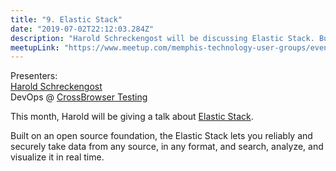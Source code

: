 ```yaml
---
title: "9. Elastic Stack"
date: "2019-07-02T22:12:03.284Z"
description: "Harold Schreckengost will be discussing Elastic Stack. Built on an open source foundation, the Elastic Stack lets you reliably and securely take data from any source, in any format, and search, analyze, and visualize it in real time."
meetupLink: "https://www.meetup.com/memphis-technology-user-groups/events/hxxpfqyzkbdb/"
---
```


Presenters:  
[Harold Schreckengost](https://twitter.com/sydneybrokeit)  
DevOps @ [CrossBrowser Testing](https://crossbrowsertesting.com/)

This month, Harold will be giving a talk about [Elastic Stack](https://www.elastic.co/).

Built on an open source foundation, the Elastic Stack lets you reliably and securely take data from any source, in any format, and search, analyze, and visualize it in real time.

